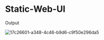 # Static-Web-UI

Output

![17c26601-a348-4c46-b9d6-c9f50e296da5](https://user-images.githubusercontent.com/114070689/193777414-a5001089-8e40-49c8-b739-62060482ff73.png)
